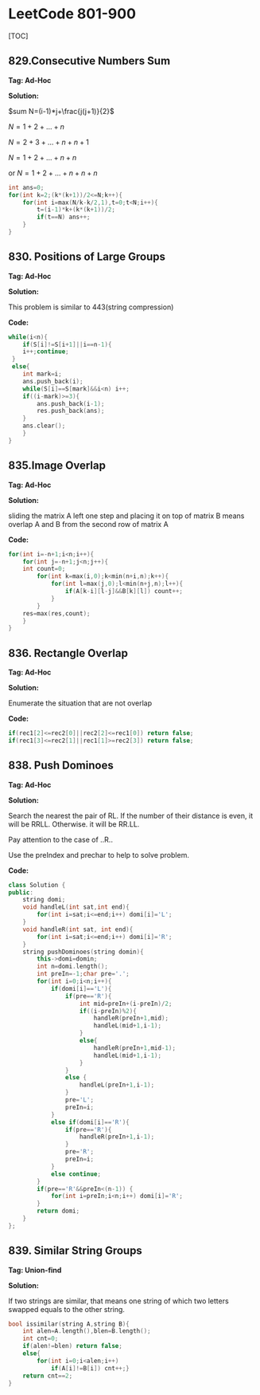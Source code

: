 # LeetCode 801-900



[TOC]

## 829.Consecutive Numbers Sum

**Tag: Ad-Hoc**

**Solution:**

$sum N=(i-1)*j+\frac{j(j+1)}{2}$

$N=1+2+...+n$

$N=2+3+...+n+n+1$

$N=1+2+...+n+n$

or $N=1+2+...+n+n+n$

```c++
int ans=0;
for(int k=2;(k*(k+1))/2<=N;k++){
	for(int i=max(N/k-k/2,1),t=0;t<N;i++){
		t=(i-1)*k+(k*(k+1))/2;
 		if(t==N) ans++;
	}       
}
```



## 830. Positions of Large Groups 

**Tag: Ad-Hoc**

**Solution:**

This problem is similar to 443(string compression)

**Code:**

```c++
while(i<n){
 	if(S[i]!=S[i+1]||i==n-1){
 	i++;continue;
 }
 else{
 	int mark=i;
 	ans.push_back(i);
 	while(S[i]==S[mark]&&i<n) i++;
 	if((i-mark)>=3){
 		ans.push_back(i-1);
 		res.push_back(ans);
	}
 	ans.clear();
 	}
}
```



## 835.Image Overlap

**Tag: Ad-Hoc**

**Solution:**

sliding the matrix A left one step and placing it on top of matrix B means overlap A and B from the second row of matrix A 

**Code:**

```c++
for(int i=-n+1;i<n;i++){
	for(int j=-n+1;j<n;j++){
	int count=0;
		for(int k=max(i,0);k<min(n+i,n);k++){
			for(int l=max(j,0);l<min(n+j,n);l++){
				if(A[k-i][l-j]&&B[k][l]) count++;
			}
   		}
	res=max(res,count);
	}
}
```



## 836. Rectangle Overlap

**Tag: Ad-Hoc**

**Solution:**

Enumerate the situation that are not overlap

**Code:**

```c++
if(rec1[2]<=rec2[0]||rec2[2]<=rec1[0]) return false;
if(rec1[3]<=rec2[1]||rec1[1]>=rec2[3]) return false;
```



## 838. Push Dominoes

**Tag:  Ad-Hoc**

**Solution:**

Search the nearest the pair of RL. If the number of their distance is even, it will be RRLL. Otherwise. it will be RR.LL.

Pay attention to the case of ..R..

Use the preIndex and prechar to help to solve problem.

**Code:**

```c++
class Solution {
public:
    string domi;
    void handleL(int sat,int end){
        for(int i=sat;i<=end;i++) domi[i]='L';
    }    
    void handleR(int sat, int end){
        for(int i=sat;i<=end;i++) domi[i]='R';
    }    
    string pushDominoes(string domin){
        this->domi=domin;
        int n=domi.length();
        int preIn=-1;char pre='.';
        for(int i=0;i<n;i++){
            if(domi[i]=='L'){
                if(pre=='R'){
                    int mid=preIn+(i-preIn)/2;
                    if((i-preIn)%2){             
                        handleR(preIn+1,mid);
                        handleL(mid+1,i-1);
                    }
                    else{
                        handleR(preIn+1,mid-1);
                        handleL(mid+1,i-1);
                    }
                }
                else {
                    handleL(preIn+1,i-1);
                }
                pre='L';
                preIn=i;
            }
            else if(domi[i]=='R'){
                if(pre=='R'){
                    handleR(preIn+1,i-1);
                }
                pre='R';
                preIn=i;
            }
            else continue;        
        }
        if(pre=='R'&&preIn<(n-1)) {
            for(int i=preIn;i<n;i++) domi[i]='R';
        }
        return domi;
    }
};
```



## 839. Similar String Groups

**Tag: Union-find**

**Solution:**

If two strings are similar, that means one string of which two letters swapped  equals to the other string.

```c++
bool issimilar(string A,string B){
 	int alen=A.length(),blen=B.length();
 	int cnt=0;
 	if(alen!=blen) return false;       
  	else{
  		for(int i=0;i<alen;i++)
 			if(A[i]!=B[i]) cnt++;}
    return cnt==2;
}
```

